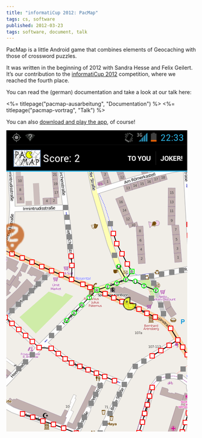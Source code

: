 ```yaml
---
title: "informatiCup 2012: PacMap"
tags: cs, software
published: 2012-03-23
tags: software, document, talk
---
```


PacMap is a little Android game that combines elements of Geocaching with those of crossword puzzles.

It was written in the beginning of 2012 with Sandra Hesse and Felix Geilert. It’s our contribution to the [informatiCup 2012](http://www.gi.de/wir-ueber-uns/wettbewerbe/informaticup/informaticup-2012.html) competition, where we reached the fourth place.

You can read the (german) documentation and take a look at our talk here:

<%= titlepage("pacmap-ausarbeitung", "Documentation") %>
<%= titlepage("pacmap-vortrag", "Talk") %>

You can also [download and play the app](pacmap.apk), of course!

![PacMap screenshot](pacmap-screenshot.png)
